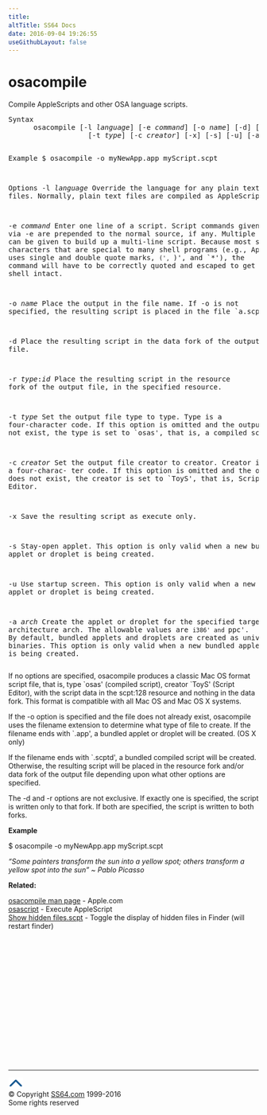 ```yaml
---
title:
altTitle: SS64 Docs
date: 2016-09-04 19:26:55
useGithubLayout: false
---
```

<!-- #BeginLibraryItem "/Library/head_osx.lbi" --><!-- #EndLibraryItem --><h1>osacompile</h1> 
<p>Compile AppleScripts and other OSA language scripts.</p>
<pre>Syntax
      osacompile [-l <i>language</i>] [-e <i>command</i>] [-o <i>name</i>] [-d] [-r <i>type</i>:<i>id</i>]
                   [-t <i>type</i>] [-c <i>creator</i>] [-x] [-s] [-u] [-a <i>arch</i>] [<i>file</i> ...]

Example
 $ osacompile -o myNewApp.app myScript.scpt

Options
   -l <i>language</i>
         Override the language for any plain text files. Normally, plain
         text files are compiled as AppleScript.

   -e <i>command</i>
         Enter one line of a script.  Script commands given via -e are
         prepended to the normal source, if any.  Multiple -e commands can 
         be given to build up a multi-line script.  Because most scripts use
         characters that are special to many shell programs (e.g., Apple-
         Script uses single and double quote marks, `(', `)', and
         `*'), the command will have to be correctly quoted and escaped to
         get it past the shell intact.

   -o <i>name</i>
         Place the output in the file name.  If -o is not specified, the
         resulting script is placed in the file `a.scpt'.

   -d    Place the resulting script in the data fork of the output file.

   -r <i>type</i>:<i>id</i>
         Place the resulting script in the resource fork of the output file,
         in the specified resource.

   -t <i>type</i>
         Set the output file type to type.  Type is a four-character code.
         If this option is omitted and the output file does not exist, the
         type is set to `osas', that is, a compiled script.

   -c <i>creator</i>
         Set the output file creator to creator.  Creator is a four-charac-
         ter code.  If this option is omitted and the output file does not
         exist, the creator is set to `ToyS', that is, Script Editor.

   -x    Save the resulting script as execute only.

   -s    Stay-open applet. This option is only valid when a new bundled
         applet or droplet is being created.

   -u    Use startup screen. This option is only valid when a new bundled
         applet or droplet is being created.

   -a <i>arch</i>
         Create the applet or droplet for the specified target architecture
         arch.  The allowable values are `i386' and `ppc'.  By default,
         bundled applets and droplets are created as universal binaries.
         This option is only valid when a new bundled applet or droplet is
         being created.</pre>
<p>If no options are specified, osacompile produces a classic Mac OS format script file, that is, type `osas' (compiled script), creator `ToyS' (Script Editor), with the script data in the scpt:128 resource and nothing in the data fork. This format is compatible with all Mac OS and Mac OS X systems.</p>
<p>If the -o option is specified and the file does not already exist, osacompile uses the filename extension to determine what type of file to create. If the filename ends with `.app', a bundled applet or droplet
will be created. (OS X only) </p>
<p>If the filename ends with `.scptd', a bundled compiled script will be created. Otherwise, the resulting script will be placed in the resource fork and/or data fork of the output file depending
upon what other options are specified.</p>
<p>The -d and -r options are not exclusive. If exactly one is specified, the script is written only to that fork. If both are specified, the script is written to both forks.</p>
<p><b>Example </b></p>
<p class="code">$ osacompile -o myNewApp.app myScript.scpt</p>
<p class="quote"><i>“Some painters transform the sun into a yellow spot; others transform a yellow spot into the sun” ~ Pablo Picasso</i></p>
<p><b>Related:</b></p>
<p><a href="https://developer.apple.com/legacy/library/documentation/Darwin/Reference/ManPages/man1/osacompile.1.html">osacompile man page</a> - Apple.com<br>
<a href="osascript.html">osascript</a> - Execute AppleScript<br>
<a href="defaults-show-hidden_scpt.txt">Show hidden files.scpt</a> - Toggle the display of hidden files in Finder (will restart finder) </p><!-- #BeginLibraryItem "/Library/foot_osx.lbi" --><p>
<!-- OSX300 -->
<ins class="adsbygoogle" style="display:inline-block;width:300px;height:250px" data-ad-client="ca-pub-6140977852749469" data-ad-slot="1823340303"></ins>
<script>
(adsbygoogle = window.adsbygoogle || []).push({});
</script></p>
<hr>
<div id="bl" class="footer"><a href="osacompile.html#"><img src="../images/top.png" width="30" height="22" alt="Back to the Top"></a></div>
<div id="br" class="footer, tagline">© Copyright <a href="http://ss64.com/">SS64.com</a> 1999-2016<br>
Some rights reserved</div><!-- #EndLibraryItem -->
